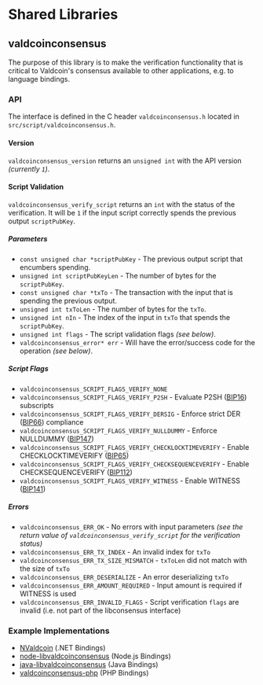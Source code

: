 Shared Libraries
================

## valdcoinconsensus

The purpose of this library is to make the verification functionality that is critical to Valdcoin's consensus available to other applications, e.g. to language bindings.

### API

The interface is defined in the C header `valdcoinconsensus.h` located in `src/script/valdcoinconsensus.h`.

#### Version

`valdcoinconsensus_version` returns an `unsigned int` with the API version *(currently `1`)*.

#### Script Validation

`valdcoinconsensus_verify_script` returns an `int` with the status of the verification. It will be `1` if the input script correctly spends the previous output `scriptPubKey`.

##### Parameters
- `const unsigned char *scriptPubKey` - The previous output script that encumbers spending.
- `unsigned int scriptPubKeyLen` - The number of bytes for the `scriptPubKey`.
- `const unsigned char *txTo` - The transaction with the input that is spending the previous output.
- `unsigned int txToLen` - The number of bytes for the `txTo`.
- `unsigned int nIn` - The index of the input in `txTo` that spends the `scriptPubKey`.
- `unsigned int flags` - The script validation flags *(see below)*.
- `valdcoinconsensus_error* err` - Will have the error/success code for the operation *(see below)*.

##### Script Flags
- `valdcoinconsensus_SCRIPT_FLAGS_VERIFY_NONE`
- `valdcoinconsensus_SCRIPT_FLAGS_VERIFY_P2SH` - Evaluate P2SH ([BIP16](https://github.com/valdcoin/bips/blob/master/bip-0016.mediawiki)) subscripts
- `valdcoinconsensus_SCRIPT_FLAGS_VERIFY_DERSIG` - Enforce strict DER ([BIP66](https://github.com/valdcoin/bips/blob/master/bip-0066.mediawiki)) compliance
- `valdcoinconsensus_SCRIPT_FLAGS_VERIFY_NULLDUMMY` - Enforce NULLDUMMY ([BIP147](https://github.com/valdcoin/bips/blob/master/bip-0147.mediawiki))
- `valdcoinconsensus_SCRIPT_FLAGS_VERIFY_CHECKLOCKTIMEVERIFY` - Enable CHECKLOCKTIMEVERIFY ([BIP65](https://github.com/valdcoin/bips/blob/master/bip-0065.mediawiki))
- `valdcoinconsensus_SCRIPT_FLAGS_VERIFY_CHECKSEQUENCEVERIFY` - Enable CHECKSEQUENCEVERIFY ([BIP112](https://github.com/valdcoin/bips/blob/master/bip-0112.mediawiki))
- `valdcoinconsensus_SCRIPT_FLAGS_VERIFY_WITNESS` - Enable WITNESS ([BIP141](https://github.com/valdcoin/bips/blob/master/bip-0141.mediawiki))

##### Errors
- `valdcoinconsensus_ERR_OK` - No errors with input parameters *(see the return value of `valdcoinconsensus_verify_script` for the verification status)*
- `valdcoinconsensus_ERR_TX_INDEX` - An invalid index for `txTo`
- `valdcoinconsensus_ERR_TX_SIZE_MISMATCH` - `txToLen` did not match with the size of `txTo`
- `valdcoinconsensus_ERR_DESERIALIZE` - An error deserializing `txTo`
- `valdcoinconsensus_ERR_AMOUNT_REQUIRED` - Input amount is required if WITNESS is used
- `valdcoinconsensus_ERR_INVALID_FLAGS` - Script verification `flags` are invalid (i.e. not part of the libconsensus interface)

### Example Implementations
- [NValdcoin](https://github.com/MetacoSA/NValdcoin/blob/5e1055cd7c4186dee4227c344af8892aea54faec/NValdcoin/Script.cs#L979-#L1031) (.NET Bindings)
- [node-libvaldcoinconsensus](https://github.com/bitpay/node-libvaldcoinconsensus) (Node.js Bindings)
- [java-libvaldcoinconsensus](https://github.com/dexX7/java-libvaldcoinconsensus) (Java Bindings)
- [valdcoinconsensus-php](https://github.com/Bit-Wasp/valdcoinconsensus-php) (PHP Bindings)
